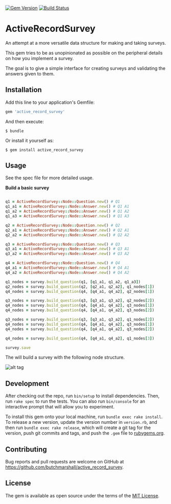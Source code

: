 [![Gem Version](https://badge.fury.io/rb/active_record_survey.svg)](http://badge.fury.io/rb/active_record_survey)
[![Build Status](https://travis-ci.org/butchmarshall/active_record_survey.svg?branch=master)](https://travis-ci.org/butchmarshall/active_record_survey)

# ActiveRecordSurvey

An attempt at a more versatile data structure for making and taking surveys.

This gem tries to be as unopinionated as possible on the peripheral details on how you implement a survey.

The goal is to give a simple interface for creating surveys and validating the answers given to them.

## Installation

Add this line to your application's Gemfile:

```ruby
gem 'active_record_survey'
```

And then execute:

    $ bundle

Or install it yourself as:

    $ gem install active_record_survey

## Usage

See the spec file for more detailed usage.

**Build a basic survey**
```ruby

q1 = ActiveRecordSurvey::Node::Question.new() # Q1
q1_a1 = ActiveRecordSurvey::Node::Answer.new() # Q1 A1
q1_a2 = ActiveRecordSurvey::Node::Answer.new() # Q1 A2
q1_a3 = ActiveRecordSurvey::Node::Answer.new() # Q1 A3

q2 = ActiveRecordSurvey::Node::Question.new() # Q2
q2_a1 = ActiveRecordSurvey::Node::Answer.new() # Q2 A1
q2_a2 = ActiveRecordSurvey::Node::Answer.new() # Q2 A2

q3 = ActiveRecordSurvey::Node::Question.new() # Q3
q3_a1 = ActiveRecordSurvey::Node::Answer.new() # Q3 A1
q3_a2 = ActiveRecordSurvey::Node::Answer.new() # Q3 A2

q4 = ActiveRecordSurvey::Node::Question.new() # Q4
q4_a1 = ActiveRecordSurvey::Node::Answer.new() # Q4 A1
q4_a2 = ActiveRecordSurvey::Node::Answer.new() # Q4 A2

q1_nodes = survey.build_question(q1, [q1_a1, q1_a2, q1_a3])
q2_nodes = survey.build_question(q2, [q2_a1, q2_a2], q1_nodes[1])
q4_nodes = survey.build_question(q4, [q4_a1, q4_a2], q2_nodes[1])

q3_nodes = survey.build_question(q3, [q3_a1, q3_a2], q2_nodes[2])
q4_nodes = survey.build_question(q4, [q4_a1, q4_a2], q3_nodes[1])
q4_nodes = survey.build_question(q4, [q4_a1, q4_a2], q3_nodes[2])

q3_nodes = survey.build_question(q3, [q3_a1, q3_a2], q1_nodes[2])
q4_nodes = survey.build_question(q4, [q4_a1, q4_a2], q3_nodes[1])
q4_nodes = survey.build_question(q4, [q4_a1, q4_a2], q3_nodes[2])

q4_nodes = survey.build_question(q4, [q4_a1, q4_a2], q1_nodes[3])

survey.save
```

The will build a survey with the following node structure.

![alt tag](https://raw.githubusercontent.com/butchmarshall/active_record_survey/master/bin/Example_1.png)

## Development

After checking out the repo, run `bin/setup` to install dependencies. Then, run `rake spec` to run the tests. You can also run `bin/console` for an interactive prompt that will allow you to experiment.

To install this gem onto your local machine, run `bundle exec rake install`. To release a new version, update the version number in `version.rb`, and then run `bundle exec rake release`, which will create a git tag for the version, push git commits and tags, and push the `.gem` file to [rubygems.org](https://rubygems.org).

## Contributing

Bug reports and pull requests are welcome on GitHub at https://github.com/butchmarshall/active_record_survey.

## License

The gem is available as open source under the terms of the [MIT License](http://opensource.org/licenses/MIT).

